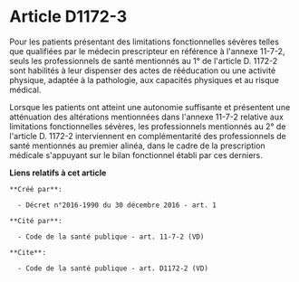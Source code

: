 # Article D1172-3

Pour les patients présentant des limitations fonctionnelles sévères telles que qualifiées par le médecin prescripteur en
référence à l'annexe 11-7-2, seuls les professionnels de santé mentionnés au 1° de l'article D. 1172-2 sont habilités à leur
dispenser des actes de rééducation ou une activité physique, adaptée à la pathologie, aux capacités physiques et au risque
médical. 

Lorsque les patients ont atteint une autonomie suffisante et présentent une atténuation des altérations mentionnées dans
l'annexe 11-7-2 relative aux limitations fonctionnelles sévères, les professionnels mentionnés au 2° de l'article D. 1172-2
interviennent en complémentarité des professionnels de santé mentionnés au premier alinéa, dans le cadre de la prescription
médicale s'appuyant sur le bilan fonctionnel établi par ces derniers.

**Liens relatifs à cet article**

	**Créé par**:

	  - Décret n°2016-1990 du 30 décembre 2016 - art. 1

	**Cité par**:

	  - Code de la santé publique - art. 11-7-2 (VD)

	**Cite**:

	  - Code de la santé publique - art. D1172-2 (VD)
